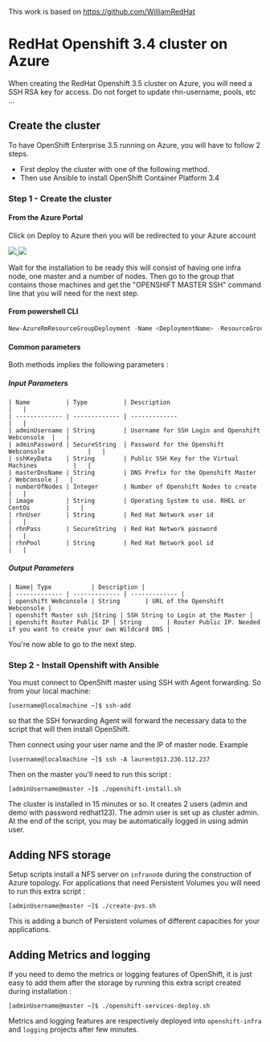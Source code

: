 This work is based on https://github.com/WilliamRedHat

# RedHat Openshift 3.4 cluster on Azure

When creating the RedHat Openshift 3.5 cluster on Azure, you will need a SSH RSA key for access.
Do not forget to update rhn-username, pools, etc ...

## Create the cluster

To have OpenShift Enterprise 3.5 running on Azure, you will have to
follow 2 steps.
- First deploy the cluster with one of the following method.
- Then use Ansible to install OpenShift Container Platform 3.4

### Step 1 - Create the cluster

#### From the Azure Portal

Click on Deploy to Azure then you will be redirected to your Azure account

<a href="https://portal.azure.com/#create/Microsoft.Template/uri/https%3A%2F%2Fraw.githubusercontent.com%2Fsbstnbr%2Fopenshift-azure%2Frhel%2Forigin-1.5%2Fazuredeploy.json" target="_blank">
    <img src="http://azuredeploy.net/deploybutton.png"/>
</a>
<a href="http://armviz.io/#/?load=https%3A%2F%2Fraw.githubusercontent.com%2Fsbstnbr%2Fopenshift-azure%2Frhel%2Forigin-1.5%2Fazuredeploy.json" target="_blank">
    <img src="http://armviz.io/visualizebutton.png"/>
</a>

Wait for the installation to be ready this will consist of having one infra node, one master and a number of nodes. Then go to the group that contains those machines and get the "OPENSHIFT MASTER SSH" command line that you will need for the next step.

#### From powershell CLI

```powershell
New-AzureRmResourceGroupDeployment -Name <DeploymentName> -ResourceGroupName <RessourceGroupName> -TemplateUri https://raw.githubusercontent.com/lbroudoux/openshift-azure/rhel/ocp-3.5/azuredeploy.json
```

#### Common parameters

Both methods implies the following parameters :

##### Input Parameters

```
| Name          | Type          | Description                                      |   |
| ------------- | ------------- | -------------                                    |   |
| adminUsername | String        | Username for SSH Login and Openshift Webconsole  |   |
| adminPassword | SecureString  | Password for the Openshift Webconsole            |   |
| sshKeyData    | String        | Public SSH Key for the Virtual Machines          |   |
| masterDnsName | String        | DNS Prefix for the Openshift Master / Webconsole |   |
| numberOfNodes | Integer       | Number of Openshift Nodes to create              |   |
| image         | String        | Operating System to use. RHEL or CentOs          |   |
| rhnUser       | String        | Red Hat Network user id                          |   |
| rhnPass       | SecureString  | Red Hat Network password                         |   |
| rhnPool       | String        | Red Hat Network pool id                          |   |

```
##### Output Parameters

```
| Name| Type           | Description |
| ------------- | ------------- | ------------- |
| openshift Webconsole | String       | URL of the Openshift Webconsole |
| openshift Master ssh |String | SSH String to Login at the Master |
| openshift Router Public IP | String       | Router Public IP. Needed if you want to create your own Wildcard DNS |

```

You're now able to go to the next step.

### Step 2 - Install Openshift with Ansible

You must connect to OpenShift master using SSH with Agent forwarding. So from your local machine:

```
[username@localmachine ~]$ ssh-add
```
so that the SSH forwarding Agent will forward the necessary data to the script that will then install OpenShift.

Then connect using your user name and the IP of master node. Example

```
[username@localmachine ~]$ ssh -A laurent@13.236.112.237
```

Then on the master you'll need to run this script :

```
[adminUsername@master ~]$ ./openshift-install.sh
```
The cluster is installed in 15 minutes or so. It creates 2 users (admin and demo with password redhat123). The admin user is set up as cluster admin. At the end of the script, you may be automatically logged in using admin user.

## Adding NFS storage

Setup scripts install a NFS server on `infranode` during the construction of Azure topology. For applications that need Persistent Volumes you will need to  run this extra script :

```
[adminUsername@master ~]$ ./create-pvs.sh
```

This is adding a bunch of Persistent volumes of different capacities for your applications.

## Adding Metrics and logging

If you need to demo the metrics or logging features of OpenShift, it is just easy to add them after the storage by running this extra script created during installation :

```
[adminUsername@master ~]$ ./openshift-services-deploy.sh
```

Metrics and logging features are respectively deployed into `openshift-infra` and `logging` projects after few minutes.
